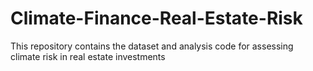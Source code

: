 # Climate-Finance-Real-Estate-Risk
This repository contains the dataset and analysis code for assessing climate risk in real estate investments
